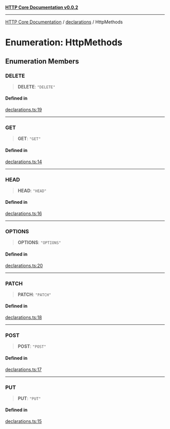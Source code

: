 [**HTTP Core Documentation v0.0.2**](../../README.md)

***

[HTTP Core Documentation](../../modules.md) / [declarations](../README.md) / HttpMethods

# Enumeration: HttpMethods

## Enumeration Members

### DELETE

> **DELETE**: `"DELETE"`

#### Defined in

[declarations.ts:19](https://github.com/stonemjs/http-core/blob/ed7c2187bd85b6877da7cd9f8c94448716446e07/src/declarations.ts#L19)

***

### GET

> **GET**: `"GET"`

#### Defined in

[declarations.ts:14](https://github.com/stonemjs/http-core/blob/ed7c2187bd85b6877da7cd9f8c94448716446e07/src/declarations.ts#L14)

***

### HEAD

> **HEAD**: `"HEAD"`

#### Defined in

[declarations.ts:16](https://github.com/stonemjs/http-core/blob/ed7c2187bd85b6877da7cd9f8c94448716446e07/src/declarations.ts#L16)

***

### OPTIONS

> **OPTIONS**: `"OPTIONS"`

#### Defined in

[declarations.ts:20](https://github.com/stonemjs/http-core/blob/ed7c2187bd85b6877da7cd9f8c94448716446e07/src/declarations.ts#L20)

***

### PATCH

> **PATCH**: `"PATCH"`

#### Defined in

[declarations.ts:18](https://github.com/stonemjs/http-core/blob/ed7c2187bd85b6877da7cd9f8c94448716446e07/src/declarations.ts#L18)

***

### POST

> **POST**: `"POST"`

#### Defined in

[declarations.ts:17](https://github.com/stonemjs/http-core/blob/ed7c2187bd85b6877da7cd9f8c94448716446e07/src/declarations.ts#L17)

***

### PUT

> **PUT**: `"PUT"`

#### Defined in

[declarations.ts:15](https://github.com/stonemjs/http-core/blob/ed7c2187bd85b6877da7cd9f8c94448716446e07/src/declarations.ts#L15)
